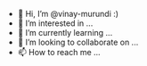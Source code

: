 - 👋 Hi, I’m @vinay-murundi :)
- 👀 I’m interested in ...
- 🌱 I’m currently learning ...
- 💞️ I’m looking to collaborate on ...
- 📫 How to reach me ...

<!---
vinay-murundi/vinay-murundi is a ✨ special ✨ repository because its `README.md` (this file) appears on your GitHub profile.
You can click the Preview link to take a look at your changes.
--->
